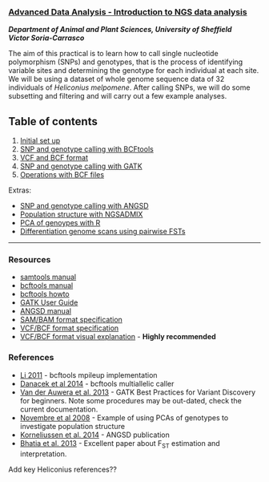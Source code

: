 ### [Advanced Data Analysis - Introduction to NGS data analysis](https://visoca.github.io/AdvDataAna-introNGS/)
**_Department of Animal and Plant Sciences, University of Sheffield_**<br>
**_Victor Soria-Carrasco_**

The aim of this practical is to learn how to call single nucleotide polymorphism (SNPs) and genotypes, that is the process of identifying variable sites and determining the genotype for each individual at each site. We will be using a dataset of whole genome sequence data of 32 individuals of *Heliconius melpomene*. After calling SNPs, we will do some subsetting and filtering and will carry out a few example analyses.

## Table of contents
1. [Initial set up](setup.md)
2. [SNP and genotype calling with BCFtools](bcftools.md)
3. [VCF and BCF format](vcfbcf.md)
4. [SNP and genotype calling with GATK](gatk.md)
5. [Operations with BCF files](bcfops.md)

Extras:<br>
  * [SNP and genotype calling with ANGSD](angsd.md)<br>
  * [Population structure with NGSADMIX](ngsadmix.md)<br>
  * [PCA of genoypes with R](pca.md)<br>
  * [Differentiation genome scans using pairwise FSTs](fst.md)<br>

---

### Resources
* [samtools manual](http://www.htslib.org/doc/samtools.html)
* [bcftools manual](http://www.htslib.org/doc/bcftools.html)
* [bcftools howto](http://samtools.github.io/bcftools/howtos/index.html)
* [GATK User Guide](https://software.broadinstitute.org/gatk/documentation/quickstart?v=4)
* [ANGSD manual](http://www.popgen.dk/angsd/index.php/ANGSD)
* [SAM/BAM format specification](https://samtools.github.io/hts-specs/SAMv1.pdf)
* [VCF/BCF format specification](https://samtools.github.io/hts-specs/VCFv4.3.pdf)
* [VCF/BCF format visual explanation](http://vcftools.sourceforge.net/VCF-poster.pdf) - __Highly recommended__
 
### References
* [Li 2011](https://www.ncbi.nlm.nih.gov/pmc/articles/PMC3198575/) - bcftools mpileup implementation
* [Danacek et al 2014](http://samtools.github.io/bcftools/call-m.pdf) - bcftools multiallelic caller
* [Van der Auwera et al. 2013](https://www.ncbi.nlm.nih.gov/pmc/articles/PMC4243306/) - GATK Best Practices for Variant Discovery for beginners. Note some procedures may be out-dated, check the current documentation.
* [Novembre et al 2008](https://www.nature.com/articles/nature07331) - Example of using PCAs of genotypes to investigate population structure
* [Korneliussen et al. 2014](https://bmcbioinformatics.biomedcentral.com/articles/10.1186/s12859-014-0356-4) - ANGSD publication
* [Bhatia et al. 2013](http://genome.cshlp.org/content/23/9/1514.full) - Excellent paper about F<sub>ST</sub> estimation and interpretation.

Add key Heliconius references??
